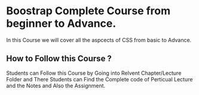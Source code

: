 # Boostrap Complete Course from beginner to Advance.

In this Course we will cover all the aspcects of CSS from basic to Advance. 

## How to Follow this Course ?

Students can Follow this Course by Going into Relvent Chapter/Lecture Folder and There Students can Find the Complete code of Perticual Lecture and the Notes and Also the Assignment. 


